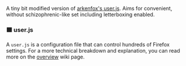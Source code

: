 A tiny bit modified version of [arkenfox's user.js](https://github.com/arkenfox/user.js).
Aims for convenient, without schizophrenic-like set including letterboxing enabled.

### 🟪  user.js
A `user.js` is a configuration file that can control hundreds of Firefox settings. For a more technical breakdown and explanation, you can read more on the [overview](https://github.com/arkenfox/user.js/wiki/1.1-Overview) wiki page.
